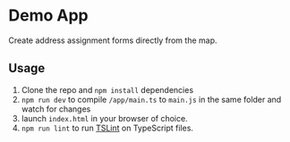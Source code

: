 # Demo App

Create address assignment forms directly from the map.

## Usage

1. Clone the repo and `npm install` dependencies
2. `npm run dev` to compile `/app/main.ts` to `main.js` in the same folder and watch for changes
3. launch `index.html` in your browser of choice.
4. `npm run lint` to run [TSLint](https://github.com/palantir/tslint) on TypeScript files.
